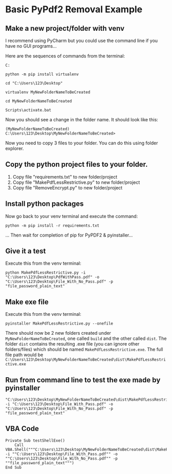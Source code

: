 # Basic PyPdf2 Removal Example

## Make a new project/folder with venv
I recommend using PyCharm but you could use the command line if you have no GUI programs...

Here are the sequences of commands from the terminal:

    C:
    
    python -m pip install virtualenv
    
    cd "C:\Users\123\Desktop"
    
    virtualenv MyNewFolderNameToBeCreated
    
    cd MyNewFolderNameToBeCreated
    
    Scripts\activate.bat

Now you should see a change in the folder name. It should look like this:
    
    (MyNewFolderNameToBeCreated) C:\Users\123\Desktop\MyNewFolderNameToBeCreated>

Now you need to copy 3 files to your folder. You can do this using folder explorer.

## Copy the python project files to your folder.

1) Copy file "requirements.txt" to new folder/project
2) Copy file "MakePdfLessRestrictive.py" to new folder/project
3) Copy file "RemoveEncrypt.py" to new folder/project


## Install python packages
Now go back to your venv terminal and execute the command:

    python -m pip install -r requirements.txt

... Then wait for completion of pip for PyPDF2 & pyinstaller...

## Give it a test
Execute this from the venv terminal: 

    python MakePdfLessRestrictive.py -i "C:\Users\123\Desktop\PdfWithPass.pdf" -o "C:\Users\123\Desktop\File_With_No_Pass.pdf" -p "file_password_plain_text"

## Make exe file
Execute this from the venv terminal: 

    pyinstaller MakePdfLessRestrictive.py --onefile

There should now be 2 new folders created under `MyNewFolderNameToBeCreated`, one called `build` and the other called `dist`. The folder `dist` contains the resulting .exe file (you can ignore other folders/files) which should be named `MakePdfLessRestrictive.exe`. The full file path would be `C:\Users\123\Desktop\MyNewFolderNameToBeCreated\dist\MakePdfLessRestrictive.exe`


## Run from command line to test the exe made by pyinstaller
    "C:\Users\123\Desktop\MyNewFolderNameToBeCreated\dist\MakePdfLessRestrictive.exe" -i "C:\Users\123\Desktop\File_With_Pass.pdf" -o "C:\Users\123\Desktop\File_With_No_Pass.pdf" -p "file_password_plain_text"

## VBA Code
    Private Sub testShellExe()
        Call VBA.Shell("""C:\Users\123\Desktop\MyNewFolderNameToBeCreated\dist\MakePdfLessRestrictive.exe"" -i ""C:\Users\123\Desktop\File_With_Pass.pdf"" -o ""C:\Users\123\Desktop\File_With_No_Pass.pdf"" -p ""file_password_plain_text""")
    End Sub
